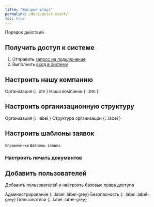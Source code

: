 ```yaml
---
title: "Быстрый старт"
permalink: /docs/quick-start/
toc: true
---
```


Порядок действий

## Получить доступ к системе
1. Отправить [запрос на подключение](https://arctl.ru/contact-us/?theme=Запрос%20на%20подключение)
2. Выполнить [вход в систему](/docs/guide/siginin.md)

## Настроить нашу компанию
Организация {: .btn }
Наши компании {: .btn }

## Настроить организационную структуру
Организация {: .label } Структура организации {: .label }

## Настроить шаблоны заявок
`Справочники` `Шаблоны заявок`

### Настроить печать документов

## Добавить пользователей
Добавить пользователей и настроить базовые права доступа

Администрирование
{: .label .label-grey}
Безопасность
{: .label .label-grey}
Пользователи
{: .label .label-grey}
